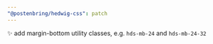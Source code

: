 ```yaml
---
"@postenbring/hedwig-css": patch
---
```


:sparkles: add margin-bottom utility classes, e.g. `hds-mb-24` and `hds-mb-24-32`

